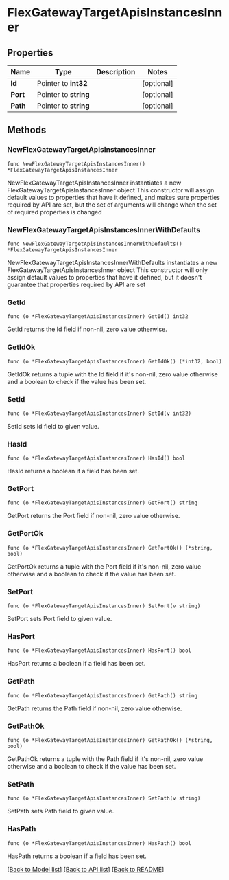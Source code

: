 # FlexGatewayTargetApisInstancesInner

## Properties

Name | Type | Description | Notes
------------ | ------------- | ------------- | -------------
**Id** | Pointer to **int32** |  | [optional] 
**Port** | Pointer to **string** |  | [optional] 
**Path** | Pointer to **string** |  | [optional] 

## Methods

### NewFlexGatewayTargetApisInstancesInner

`func NewFlexGatewayTargetApisInstancesInner() *FlexGatewayTargetApisInstancesInner`

NewFlexGatewayTargetApisInstancesInner instantiates a new FlexGatewayTargetApisInstancesInner object
This constructor will assign default values to properties that have it defined,
and makes sure properties required by API are set, but the set of arguments
will change when the set of required properties is changed

### NewFlexGatewayTargetApisInstancesInnerWithDefaults

`func NewFlexGatewayTargetApisInstancesInnerWithDefaults() *FlexGatewayTargetApisInstancesInner`

NewFlexGatewayTargetApisInstancesInnerWithDefaults instantiates a new FlexGatewayTargetApisInstancesInner object
This constructor will only assign default values to properties that have it defined,
but it doesn't guarantee that properties required by API are set

### GetId

`func (o *FlexGatewayTargetApisInstancesInner) GetId() int32`

GetId returns the Id field if non-nil, zero value otherwise.

### GetIdOk

`func (o *FlexGatewayTargetApisInstancesInner) GetIdOk() (*int32, bool)`

GetIdOk returns a tuple with the Id field if it's non-nil, zero value otherwise
and a boolean to check if the value has been set.

### SetId

`func (o *FlexGatewayTargetApisInstancesInner) SetId(v int32)`

SetId sets Id field to given value.

### HasId

`func (o *FlexGatewayTargetApisInstancesInner) HasId() bool`

HasId returns a boolean if a field has been set.

### GetPort

`func (o *FlexGatewayTargetApisInstancesInner) GetPort() string`

GetPort returns the Port field if non-nil, zero value otherwise.

### GetPortOk

`func (o *FlexGatewayTargetApisInstancesInner) GetPortOk() (*string, bool)`

GetPortOk returns a tuple with the Port field if it's non-nil, zero value otherwise
and a boolean to check if the value has been set.

### SetPort

`func (o *FlexGatewayTargetApisInstancesInner) SetPort(v string)`

SetPort sets Port field to given value.

### HasPort

`func (o *FlexGatewayTargetApisInstancesInner) HasPort() bool`

HasPort returns a boolean if a field has been set.

### GetPath

`func (o *FlexGatewayTargetApisInstancesInner) GetPath() string`

GetPath returns the Path field if non-nil, zero value otherwise.

### GetPathOk

`func (o *FlexGatewayTargetApisInstancesInner) GetPathOk() (*string, bool)`

GetPathOk returns a tuple with the Path field if it's non-nil, zero value otherwise
and a boolean to check if the value has been set.

### SetPath

`func (o *FlexGatewayTargetApisInstancesInner) SetPath(v string)`

SetPath sets Path field to given value.

### HasPath

`func (o *FlexGatewayTargetApisInstancesInner) HasPath() bool`

HasPath returns a boolean if a field has been set.


[[Back to Model list]](../README.md#documentation-for-models) [[Back to API list]](../README.md#documentation-for-api-endpoints) [[Back to README]](../README.md)


